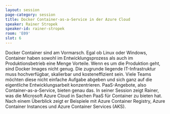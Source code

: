 ```yaml
---
layout: session
page-category: session
title: Docker Container-as-a-Service in der Azure Cloud
speaker: Rainer Stropek
speaker-id: rainer-stropek
room: 'E09'
slot: 6
---
```


Docker Container sind am Vormarsch. Egal ob Linux oder Windows, Container haben sowohl im Entwicklungsprozess als auch im Produktionsbetrieb eine Menge Vorteile. Wenn es um die Produktion geht, sind Docker Images nicht genug. Die zugrunde liegende IT-Infrastruktur muss hochverfügbar, skalierbar und kosteneffizient sein. Viele Teams möchten diese nicht einfache Aufgabe abgeben und sich ganz auf die eigentliche Entwicklungsarbeit konzentrieren. PaaS-Angebote, also Container-as-a-Service, bieten genau das. In seiner Session zeigt Rainer, was die Microsoft Azure Cloud in Sachen PaaS für Container zu bieten hat. Nach einem Überblick zeigt er Beispiele mit Azure Container Registry, Azure Container Instances und Azure Container Services (AKS).